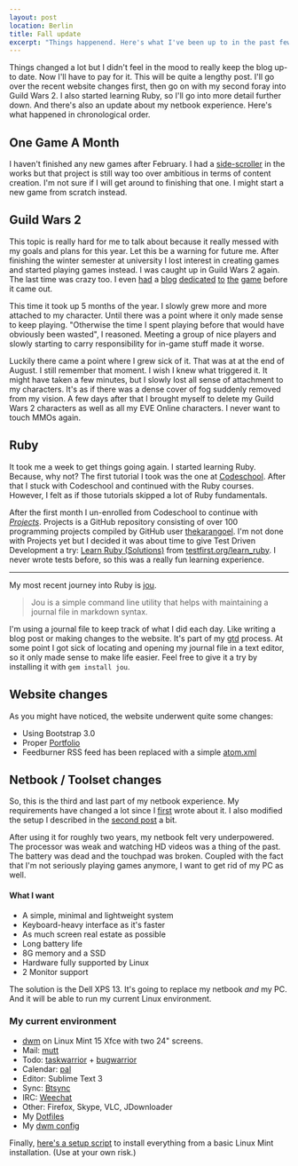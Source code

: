 ```yaml
---
layout: post
location: Berlin
title: Fall update
excerpt: "Things happenend. Here's what I've been up to in the past few months."
---
```

Things changed a lot but I didn't feel in the mood to really keep the blog up-to date. Now I'll have to pay for it. This will be quite a lengthy post. I'll go over the recent website changes first, then go on with my second foray into Guild Wars 2. I also started learning Ruby, so I'll go into more detail further down. And there's also an update about my netbook experience. Here's what happened in chronological order.

## One Game A Month
I haven't finished any new games after February. I had a [side-scroller](https://github.com/phansch/ShootingStar) in the works but that project is still way too over ambitious in terms of content creation. I'm not sure if I will get around to finishing that one. I might start a new game from scratch instead.

## Guild Wars 2 
This topic is really hard for me to talk about because it really messed with my goals and plans for this year. Let this be a warning for future me. After finishing the winter semester at university I lost interest in creating games and started playing games instead. I was caught up in Guild Wars 2 again. The last time was crazy too. I even [had](http://phansch.net/2012/03/16/character-diversity-in-guild-wars-2/) a [blog](http://phansch.net/2012/03/05/sketchbook-fear-and-horror-in-mmos/) [dedicated](http://phansch.net/2012/03/07/this-week-in-guild-wars-2-w10/) [to](http://phansch.net/2012/03/06/elementalist-introduction) [the](http://phansch.net/2012/03/05/this-week-in-guildwars2-w9/) [game](http://phansch.net/2012/03/14/this-week-in-guild-wars-2-w11/) before it came out. 

This time it took up 5 months of the year. I slowly grew more and more attached to my character. Until there was a point where it only made sense to keep playing. "Otherwise the time I spent playing before that would have obviously been wasted", I reasoned. Meeting a group of nice players and slowly starting to carry responsibility for in-game stuff made it worse.

Luckily there came a point where I grew sick of it. That was at at the end of August. I still remember that moment. I wish I knew what triggered it. It might have taken a few minutes, but I slowly lost all sense of attachment to my characters. It's as if there was a dense cover of fog suddenly removed from my vision. A few days after that I brought myself to delete my Guild Wars 2 characters as well as all my EVE Online characters. I never want to touch MMOs again.

## Ruby
It took me a week to get things going again. I started learning Ruby. Because, why not? The first tutorial I took was the one at [Codeschool](https://www.codeschool.com/courses/try-ruby). After that I stuck with Codeschool and continued with the Ruby courses. However, I felt as if those tutorials skipped a lot of Ruby fundamentals. 

After the first month I un-enrolled from Codeschool to continue with *[Projects](https://github.com/phansch/Projects)*. Projects is a GitHub repository consisting of over 100 programming projects compiled by GitHub user [thekarangoel](https://github.com/thekarangoel). I'm not done with Projects yet but I decided it was about time to give Test Driven Development a try: [Learn Ruby (Solutions)](https://github.com/phansch/learn_ruby_solutions) from [testfirst.org/learn_ruby](http://testfirst.org/learn_ruby). I never wrote tests before, so this was a really fun learning experience. 

---

My most recent journey into Ruby is [jou](https://github.com/phansch/jou). 

> Jou is a simple command line utility that helps with maintaining a journal file in markdown syntax.

I'm using a journal file to keep track of what I did each day. Like writing a blog post or making changes to the website. It's part of my [gtd](http://en.wikipedia.org/wiki/Getting_Things_Done) process. At some point I got sick of locating and opening my journal file in a text editor, so it only made sense to make life easier. Feel free to give it a try by installing it with `gem install jou`.

## Website changes

As you might have noticed, the website underwent quite some changes: 

 * Using Bootstrap 3.0
 * Proper [Portfolio](http://phansch.net/portfolio/)
 * Feedburner RSS feed has been replaced with a simple [atom.xml](http://phansch.net/atom.xml)

## Netbook / Toolset changes
So, this is the third and last part of my netbook experience. My requirements have changed a lot since I [first](http://phansch.net/2012/01/01/my-netbook-experience/) wrote about it. I also modified the setup I described in the [second post](http://phansch.net/2012/12/28/re-my-netbook-experience/) a bit. 

After using it for roughly two years, my netbook felt very underpowered. The processor was weak and watching HD videos was a thing of the past. The battery was dead and the touchpad was broken. Coupled with the fact that I'm not seriously playing games anymore, I want to get rid of my PC as well. 

#### What I want
  * A simple, minimal and lightweight system
  * Keyboard-heavy interface as it's faster
  * As much screen real estate as possible
  * Long battery life
  * 8G memory and a SSD
  * Hardware fully supported by Linux
  * 2 Monitor support

The solution is the Dell XPS 13. It's going to replace my netbook *and* my PC. And it will be able to run my current Linux environment.

### My current environment

* [dwm](http://dwm.suckless.org/) on Linux Mint 15 Xfce with two 24" screens.
* Mail: [mutt](http://www.mutt.org/)
* Todo: [taskwarrior](http://taskwarrior.org/projects/show/taskwarrior) + [bugwarrior](https://github.com/ralphbean/bugwarrior)
* Calendar: [pal](http://palcal.sourceforge.net/)
* Editor: Sublime Text 3
* Sync: [Btsync](http://labs.bittorrent.com/experiments/sync.html)
* IRC: [Weechat](http://www.weechat.org/)
* Other: Firefox, Skype, VLC, JDownloader
* My [Dotfiles](https://github.com/phansch/dotfiles)
* My [dwm config](https://github.com/phansch/dwm/blob/master/config.h)

Finally, [here's a setup script](https://gist.github.com/phansch/6990647) to install everything from a basic Linux Mint installation. (Use at your own risk.)